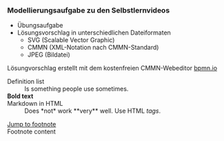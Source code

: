 ### Modellierungsaufgabe zu den Selbstlernvideos


- Übungsaufgabe
- Lösungsvorschlag in unterschiedlichen Dateiformaten
  - SVG (Scalable Vector Graphic)
  - CMMN (XML-Notation nach CMMN-Standard)
  - JPEG (Bildatei)

Lösungvorschlag erstellt mit dem kostenfreien CMMN-Webeditor [bpmn.io][aece94a3]

  [aece94a3]: https://demo.bpmn.io/cmmn "bpmn.io"


<dl>
  <dt>Definition list</dt>
  <dd>Is something people use sometimes.</dd>
<strong>Bold text</strong>
  <dt>Markdown in HTML</dt>
  <dd>Does *not* work **very** well. Use HTML <em>tags</em>.</dd>
  
  
  <a href="#footer">Jump to footnote</a>
<br />
<a name="footer"></a>Footnote content
</dl>
